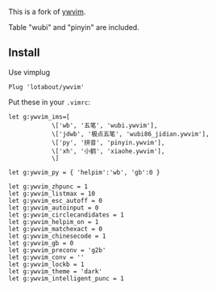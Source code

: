 This is a fork of [ywvim](http://www.vim.org/scripts/script.php?script_id=2662).

Table "wubi" and "pinyin" are included.

## Install

Use vimplug

```
Plug 'lotabout/ywvim'
```

Put these in your `.vimrc`:

```
let g:ywvim_ims=[
            \['wb', '五笔', 'wubi.ywvim'],
            \['jdwb', '极点五笔', 'wubi86_jidian.ywvim'],
            \['py', '拼音', 'pinyin.ywvim'],
            \['xh', '小鹤', 'xiaohe.ywvim'],
            \]

let g:ywvim_py = { 'helpim':'wb', 'gb':0 }

let g:ywvim_zhpunc = 1
let g:ywvim_listmax = 10
let g:ywvim_esc_autoff = 0
let g:ywvim_autoinput = 0
let g:ywvim_circlecandidates = 1
let g:ywvim_helpim_on = 1
let g:ywvim_matchexact = 0
let g:ywvim_chinesecode = 1
let g:ywvim_gb = 0
let g:ywvim_preconv = 'g2b'
let g:ywvim_conv = ''
let g:ywvim_lockb = 1
let g:ywvim_theme = 'dark'
let g:ywvim_intelligent_punc = 1
```
